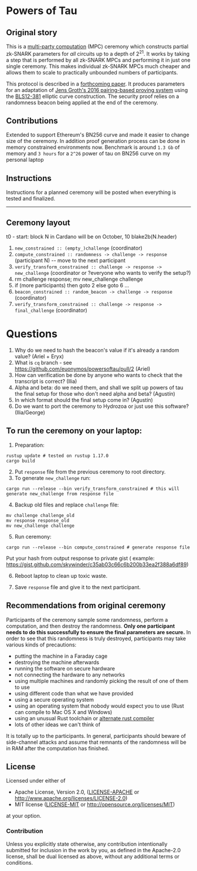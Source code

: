 # Powers of Tau

## Original story

This is a [multi-party computation](https://en.wikipedia.org/wiki/Secure_multi-party_computation) (MPC) ceremony which
constructs partial zk-SNARK parameters for _all_ circuits up to a depth of 2<sup>21</sup>. It works by taking a step
that is performed by all zk-SNARK MPCs and performing it in just one single ceremony. This makes individual zk-SNARK
MPCs much cheaper and allows them to scale to practically unbounded numbers of participants.

This protocol is described in a [forthcoming paper](https://eprint.iacr.org/2017/1050). It produces parameters for an
adaptation of [Jens Groth's 2016 pairing-based proving system](https://eprint.iacr.org/2016/260) using
the [BLS12-381](https://github.com/ebfull/pairing/tree/master/src/bls12_381) elliptic curve construction. The security
proof relies on a randomness beacon being applied at the end of the ceremony.

## Contributions

Extended to support Ethereum's BN256 curve and made it easier to change size of the ceremony. In addition proof
generation process can be done in memory constrained environments now. Benchmark is around `1.3 Gb` of memory and
`3 hours` for a `2^26` power of tau on BN256 curve on my personal laptop

## Instructions

Instructions for a planned ceremony will be posted when everything is tested and finalized.

---

## Ceremony layout

t0 - start: block N in Cardano will be on October, 10
blake2b(N.header)

1. `new_constrained :: (empty_)challenge` (coordinator)
2. `compute_constrained :: randomness -> challenge -> response` (participant N)
-- move to the next participant
4. `verify_transform_constrained :: challenge -> response -> new_challenge` (coordinator or ?everyone who wants to verify the setup?)
4. rm challenge response; mv new_challenge challenge
5. if (more participants) then goto 2 else goto 6
   ...
6. `beacon_constrained :: random_beacon -> challenge -> response`  (coordinator)
7. `verify_transform_constrained :: challenge -> response -> final_challenge`  (coordinator)

# Questions

1. Why do we need to hash the beacon's value if it's already a random value? (Ariel + Eryx)
2. What is `cq` branch - see https://github.com/euonymos/powersoftau/pull/2 (Ariel)
3. How can verification be done by anyone who wants to check that the transcript is correct? (Ilia)
4. Alpha and beta: do we need them, and shall we split up powers of tau the final setup for those who don't need alpha and beta? (Agustín)
5. In which format should the final setup come in? (Agustín)
6. Do we want to port the ceremony to Hydrozoa or just use this software? (Ilia/George) 

## To run the ceremony on your laptop:

1. Preparation:

```
rustup update # tested on rustup 1.17.0
cargo build
```

2. Put `response` file from the previous ceremony to root directory.
3. To generate `new_challenge` run:

```
cargo run --release --bin verify_transform_constrained # this will generate new_challenge from response file
```

4. Backup old files and replace `challenge` file:

```
mv challenge challenge_old
mv response response_old
mv new_challenge challenge
```

5. Run ceremony:

```
cargo run --release --bin compute_constrained # generate response file
```

Put your hash from output response to private gist (
example: https://gist.github.com/skywinder/c35ab03c66c6b200b33ea2f388a6df89)

6. Reboot laptop to clean up toxic waste.

7. Save `response` file and give it to the next participant.

## Recommendations from original ceremony

Participants of the ceremony sample some randomness, perform a computation, and then destroy the randomness. **Only one
participant needs to do this successfully to ensure the final parameters are secure.** In order to see that this
randomness is truly destroyed, participants may take various kinds of precautions:

* putting the machine in a Faraday cage
* destroying the machine afterwards
* running the software on secure hardware
* not connecting the hardware to any networks
* using multiple machines and randomly picking the result of one of them to use
* using different code than what we have provided
* using a secure operating system
* using an operating system that nobody would expect you to use (Rust can compile to Mac OS X and Windows)
* using an unusual Rust toolchain or [alternate rust compiler](https://github.com/thepowersgang/mrustc)
* lots of other ideas we can't think of

It is totally up to the participants. In general, participants should beware of side-channel attacks and assume that
remnants of the randomness will be in RAM after the computation has finished.

## License

Licensed under either of

* Apache License, Version 2.0, ([LICENSE-APACHE](LICENSE-APACHE) or http://www.apache.org/licenses/LICENSE-2.0)
* MIT license ([LICENSE-MIT](LICENSE-MIT) or http://opensource.org/licenses/MIT)

at your option.

### Contribution

Unless you explicitly state otherwise, any contribution intentionally
submitted for inclusion in the work by you, as defined in the Apache-2.0
license, shall be dual licensed as above, without any additional terms or
conditions.
